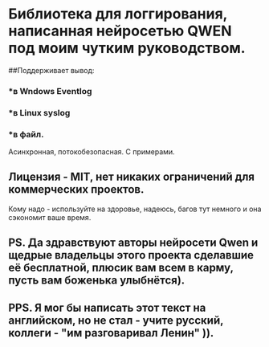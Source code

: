 # Библиотека для логгирования, написанная нейросетью QWEN под моим чутким руководством.
##Поддерживает вывод:
### *в Wndows Eventlog
### *в Linux syslog
### *в файл.
Асинхронная, потокобезопасная.
С примерами.
## Лицензия - MIT, нет никаких ограничений для коммерческих проектов. 
Кому надо - используйте на здоровье, надеюсь, багов тут немного и она сэкономит ваше время.

## PS. Да здравствуют авторы нейросети Qwen и щедрые владельцы этого проекта сделавшие её бесплатной, плюсик вам всем в карму, пусть вам боженька улыбнётся). 
## PPS. Я мог бы написать этот текст на английском, но не стал - учите русский, коллеги - "им разговаривал Ленин" )). 
